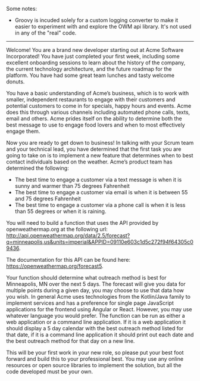 Some notes:
* Groovy is incuded solely for a custom logging converter to make it easier to experiment with and explore the OWM api library.  It's not used in any of the "real" code.



___
Welcome!  You are a brand new developer starting out at Acme Software Incorporated!  You have just completed your first week, including some excellent onboarding sessions to learn about the history of the company, the current technology architecture, and the future roadmap for the platform.  You have had some great team lunches and tasty welcome donuts.

You have a basic understanding of Acme’s business, which is to work with smaller, independent restaurants to  engage with their customers and potential customers to come in for specials, happy hours and events. Acme does this through various channels including automated phone calls, texts, email and others.  Acme prides itself on the ability to determine both the best message to use to engage food lovers and when to most effectively engage them.

Now you are ready to get down to business!  In talking with your Scrum team and your technical lead, you have determined that the first task you are going to take on is to implement a new feature that determines when to best contact individuals based on the weather.  Acme’s product team has determined the following:
* The best time to engage a customer via a text message is when it is sunny and warmer than 75 degrees Fahrenheit
* The best time to engage a customer via email is when it is between 55 and 75 degrees Fahrenheit
* The best time to engage a customer via a phone call is when it is less than 55 degrees or when it is raining.

You will need to build a function that uses the API provided by openweathermap.org at the following url: http://api.openweathermap.org/data/2.5/forecast?q=minneapolis,us&units=imperial&APPID=09110e603c1d5c272f94f64305c09436.

The documentation for this API can be found here: https://openweathermap.org/forecast5.

Your function should determine what outreach method is best for Minneapolis, MN over the next 5 days.  The forecast will give you data for multiple points during a given day, you may choose to use that data how you wish.  In general Acme uses technologies from the Kotlin/Java family to implement services and has a preference for single page JavaScript applications for the frontend using Angular or React.  However, you may use whatever language you would prefer.  The function can be run as either a web application or a command line application.  If it is a web application it should display a 5 day calendar with the best outreach method listed for that date, if it is a command line application it should print out each date and the best outreach method for that day on a new line.

This will be your first work in your new role, so please put your best foot forward and build this to your professional best.  You may use any online resources or open source libraries to implement the solution, but all the code developed must be your own.